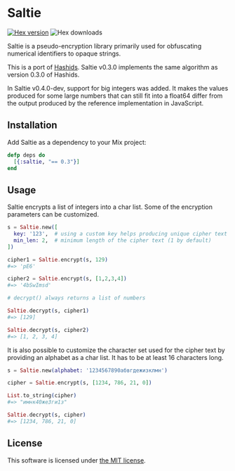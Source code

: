 Saltie
======

[![Hex version](https://img.shields.io/hexpm/v/saltie.svg "Hex version")](https://hex.pm/packages/saltie)
![Hex downloads](https://img.shields.io/hexpm/dt/saltie.svg "Hex downloads")

Saltie is a pseudo-encryption library primarily used for obfuscating numerical
identifiers to opaque strings.

This is a port of [Hashids][1]. Saltie v0.3.0 implements the same algorithm as
version 0.3.0 of Hashids.

In Saltie v0.4.0-dev, support for big integers was added. It makes the values
produced for some large numbers that can still fit into a float64 differ from
the output produced by the reference implementation in JavaScript.

  [1]: http://www.hashids.org/


## Installation

Add Saltie as a dependency to your Mix project:

```elixir
defp deps do
  [{:saltie, "== 0.3"}]
end
```

## Usage

Saltie encrypts a list of integers into a char list. Some of the encryption
parameters can be customized.

```elixir
s = Saltie.new([
  key: '123',  # using a custom key helps producing unique cipher text
  min_len: 2,  # minimum length of the cipher text (1 by default)
])

cipher1 = Saltie.encrypt(s, 129)
#=> 'pE6'

cipher2 = Saltie.encrypt(s, [1,2,3,4])
#=> '4bSwImsd'

# decrypt() always returns a list of numbers

Saltie.decrypt(s, cipher1)
#=> [129]

Saltie.decrypt(s, cipher2)
#=> [1, 2, 3, 4]
```

It is also possible to customize the character set used for the cipher text by
providing an alphabet as a char list. It has to be at least 16 characters long.

```elixir
s = Saltie.new(alphabet: '1234567890абвгдежизклмн')

cipher = Saltie.encrypt(s, [1234, 786, 21, 0])

List.to_string(cipher)
#=> "имнк40же3ги1з"

Saltie.decrypt(s, cipher)
#=> [1234, 786, 21, 0]
```

## License

This software is licensed under [the MIT license](LICENSE).
